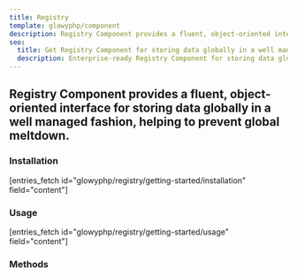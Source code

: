 ```yaml
---
title: Registry
template: glowyphp/component
description: Registry Component provides a fluent, object-oriented interface for storing data globally in a well managed fashion, helping to prevent global meltdown.
seo:
  title: Get Registry Component for storing data globally in a well managed fashion, helping to prevent global meltdown
  description: Enterprise-ready Registry Component for storing data globally in a well managed fashion, helping to prevent global meltdown
---
```


<h2 class="font-normal text-lg">
Registry Component provides a fluent, object-oriented interface for storing data globally in a well managed fashion, helping to prevent global meltdown.
</h2>

### Installation

[entries_fetch id="glowyphp/registry/getting-started/installation" field="content"]

### Usage

[entries_fetch id="glowyphp/registry/getting-started/usage" field="content"]

### Methods

